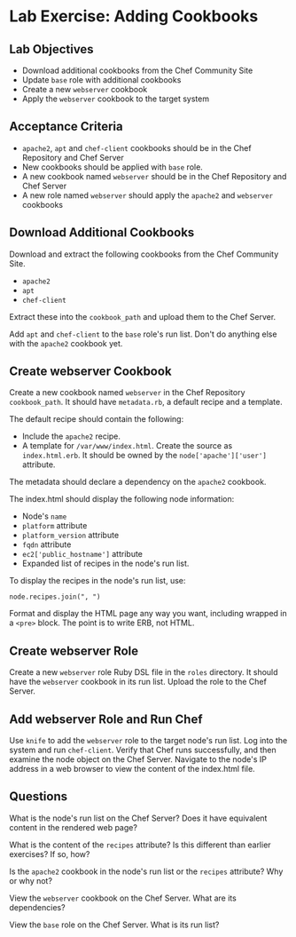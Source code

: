 # Lab Exercise: Adding Cookbooks

## Lab Objectives

* Download additional cookbooks from the Chef Community Site
* Update `base` role with additional cookbooks
* Create a new `webserver` cookbook
* Apply the `webserver` cookbook to the target system

## Acceptance Criteria

* `apache2`, `apt` and `chef-client` cookbooks should be in the Chef Repository and Chef Server
* New cookbooks should be applied with `base` role.
* A new cookbook named `webserver` should be in the Chef Repository and Chef Server
* A new role named `webserver` should apply the `apache2` and `webserver` cookbooks

## Download Additional Cookbooks

Download and extract the following cookbooks from the Chef Community Site.

* `apache2`
* `apt`
* `chef-client`

Extract these into the `cookbook_path` and upload them to the Chef Server.

Add `apt` and `chef-client` to the `base` role's run list. Don't do anything else with the `apache2` cookbook yet.

## Create webserver Cookbook

Create a new cookbook named `webserver` in the Chef Repository `cookbook_path`. It should have `metadata.rb`, a default recipe and a template.

The default recipe should contain the following:

* Include the `apache2` recipe.
* A template for `/var/www/index.html`. Create the source as `index.html.erb`. It should be owned by the `node['apache']['user']` attribute.

The metadata should declare a dependency on the `apache2` cookbook.

The index.html should display the following node information:

* Node's `name`
* `platform` attribute
* `platform_version` attribute
* `fqdn` attribute
* `ec2['public_hostname']` attribute
* Expanded list of recipes in the node's run list.

To display the recipes in the node's run list, use:

`node.recipes.join(", ")`

Format and display the HTML page any way you want, including wrapped in a `<pre>` block. The point is to write ERB, not HTML.

## Create webserver Role

Create a new `webserver` role Ruby DSL file in the `roles` directory. It should have the `webserver` cookbook in its run list. Upload the role to the Chef Server.

## Add webserver Role and Run Chef

Use `knife` to add the `webserver` role to the target node's run list. Log into the system and run `chef-client`. Verify that Chef runs successfully, and then examine the node object on the Chef Server. Navigate to the node's IP address in a web browser to view the content of the index.html file.

## Questions

What is the node's run list on the Chef Server? Does it have equivalent content in the rendered web page?


What is the content of the `recipes` attribute? Is this different than earlier exercises? If so, how?


Is the `apache2` cookbook in the node's run list or the `recipes` attribute? Why or why not?


View the `webserver` cookbook on the Chef Server. What are its dependencies?


View the `base` role on the Chef Server. What is its run list?


